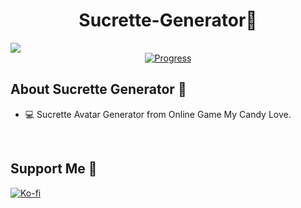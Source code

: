 <div align="center">
<h1 align="center">Sucrette-Generator🤍</h1>
</div>
<img src="https://res.cloudinary.com/dlddsebry/image/upload/v1693385324/logo_sucrette_generator_al5yxj.png">
<div align="center">
   <a href="https://github.com/cristinamateos11/Sucrette-Generator">
      <img src="https://progress-bar.dev/15/" alt="Progress">
    </a>
</div>

## About Sucrette Generator 🤍
- 💻 Sucrette Avatar Generator from Online Game My Candy Love.
<br>

## Support Me 🤍
[![Ko-fi](https://img.shields.io/badge/Ko--fi-Support-orange?style=for-the-badge&logo=ko-fi&logoColor=white&color=ff69b4)](https://ko-fi.com/cristinamateos11)
